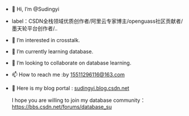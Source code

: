 - 👋 Hi, I’m @Sudingyi
- label：CSDN全栈领域优质创作者/阿里云专家博主/openguass社区贡献者/墨天轮平台创作者/..
- 👀 I’m interested in crosstalk.
- 🌱 I’m currently learning database.
- 💞️ I’m looking to collaborate on database learning.
- 📫 How to reach me :by 15511296116@163.com
- 🚪 Here is my blog portal : [sudingyi.blog.csdn.net](https://sudingyi.blog.csdn.net/)
  
  I hope you are willing to join my database community：https://bbs.csdn.net/forums/database_su
<!---
Sudingyi/Sudingyi is a ✨ special ✨ repository because its `README.md` (this file) appears on your GitHub profile.
You can click the Preview link to take a look at your changes.
--->
